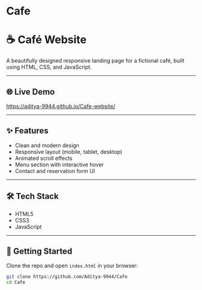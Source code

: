 # Cafe
# ☕ Café Website

A beautifully designed responsive landing page for a fictional café, built using HTML, CSS, and JavaScript.

---

## 🌐 Live Demo
https://aditya-9944.github.io/Cafe-website/

---

## ✨ Features

- Clean and modern design
- Responsive layout (mobile, tablet, desktop)
- Animated scroll effects
- Menu section with interactive hover
- Contact and reservation form UI

---

## 🛠️ Tech Stack

- HTML5
- CSS3
- JavaScript

---

## 🚀 Getting Started

Clone the repo and open `index.html` in your browser:

```bash
git clone https://github.com/Aditya-9944/Cafe
cd Cafe
